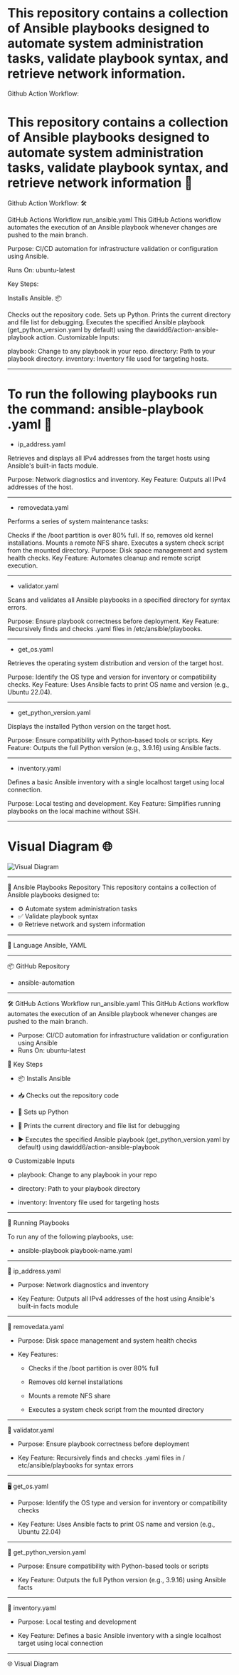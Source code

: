# This repository contains a collection of Ansible playbooks designed to automate system administration tasks, validate playbook syntax, and retrieve network information.

Github Action Workflow:

# This repository contains a collection of Ansible playbooks designed to automate system administration tasks, validate playbook syntax, and retrieve network information  📄 


Github Action Workflow: 🛠️ 

GitHub Actions Workflow
run_ansible.yaml
This GitHub Actions workflow automates the execution of an Ansible playbook whenever changes are pushed to the main branch.

Purpose: CI/CD automation for infrastructure validation or configuration using Ansible.

Runs On: ubuntu-latest

Key Steps:


Installs Ansible. 📦

Checks out the repository code.
Sets up Python.
Prints the current directory and file list for debugging.
Executes the specified Ansible playbook (get_python_version.yaml by default) using the dawidd6/action-ansible-playbook action.
Customizable Inputs:

playbook: Change to any playbook in your repo.
directory: Path to your playbook directory.
inventory: Inventory file used for targeting hosts.

___________________________________



# To run the following playbooks run the command: ansible-playbook <playbook-name>.yaml  🚀 

- ip_address.yaml

Retrieves and displays all IPv4 addresses from the target hosts using Ansible's built-in facts module.

Purpose: Network diagnostics and inventory.
Key Feature: Outputs all IPv4 addresses of the host.

___________________________________



- removedata.yaml

Performs a series of system maintenance tasks:

Checks if the /boot partition is over 80% full.
If so, removes old kernel installations.
Mounts a remote NFS share.
Executes a system check script from the mounted directory.
Purpose: Disk space management and system health checks.
Key Feature: Automates cleanup and remote script execution.

___________________________________



- validator.yaml

Scans and validates all Ansible playbooks in a specified directory for syntax errors.

Purpose: Ensure playbook correctness before deployment.
Key Feature: Recursively finds and checks .yaml files in /etc/ansible/playbooks.

___________________________________



- get_os.yaml

Retrieves the operating system distribution and version of the target host.

Purpose: Identify the OS type and version for inventory or compatibility checks.
Key Feature: Uses Ansible facts to print OS name and version (e.g., Ubuntu 22.04).

___________________________________


- get_python_version.yaml

Displays the installed Python version on the target host.

Purpose: Ensure compatibility with Python-based tools or scripts.
Key Feature: Outputs the full Python version (e.g., 3.9.16) using Ansible facts.

___________________________________


- inventory.yaml

Defines a basic Ansible inventory with a single localhost target using local connection.

Purpose: Local testing and development.
Key Feature: Simplifies running playbooks on the local machine without SSH.
___________________________________
# Visual Diagram 🌐 
![Visual Diagram](Pipelinestructure.png)


_______________________________


📁 Ansible Playbooks Repository
This repository contains a collection of Ansible playbooks designed to:

- ⚙️ Automate system administration tasks
- ✅ Validate playbook syntax
- 🌐 Retrieve network and system information

_______
🧠 Language
Ansible, YAML
_______
📦 GitHub Repository
- ansible-automation
_______
🛠️ GitHub Actions Workflow
run_ansible.yaml
This GitHub Actions workflow automates the execution of an Ansible playbook whenever changes are pushed to the main branch.

- Purpose: CI/CD automation for infrastructure validation or configuration using Ansible
- Runs On: ubuntu-latest


🔑 Key Steps


- 📦 Installs Ansible

- 📥 Checks out the repository code

- 🐍 Sets up Python

- 🧭 Prints the current directory and file list for debugging

- ▶️ Executes the specified Ansible playbook (get_python_version.yaml by default) using dawidd6/action-ansible-playbook

⚙️ Customizable Inputs

- playbook: Change to any playbook in your repo

- directory: Path to your playbook directory

- inventory: Inventory file used for targeting hosts
_______
🚀 Running Playbooks

To run any of the following playbooks, use:

- ansible-playbook playbook-name.yaml
_______

📡 ip_address.yaml

- Purpose: Network diagnostics and inventory

- Key Feature: Outputs all IPv4 addresses of the host using Ansible's built-in facts module
_______

🧹 removedata.yaml

- Purpose: Disk space management and system health checks

- Key Features:

    - Checks if the /boot partition is over 80% full

    - Removes old kernel installations

    - Mounts a remote NFS share

    - Executes a system check script from the mounted directory
______

🧪 validator.yaml

- Purpose: Ensure playbook correctness before deployment

- Key Feature: Recursively finds and checks .yaml files in /
etc/ansible/playbooks for syntax errors
_________
🖥️ get_os.yaml

- Purpose: Identify the OS type and version for inventory or compatibility checks

- Key Feature: Uses Ansible facts to print OS name and version (e.g., Ubuntu 22.04)
_____
🐍 get_python_version.yaml

- Purpose: Ensure compatibility with Python-based tools or scripts

- Key Feature: Outputs the full Python version (e.g., 3.9.16) using Ansible facts
____
🧾 inventory.yaml

- Purpose: Local testing and development

- Key Feature: Defines a basic Ansible inventory with a single localhost target using local connection
_____
🌐 Visual Diagram

